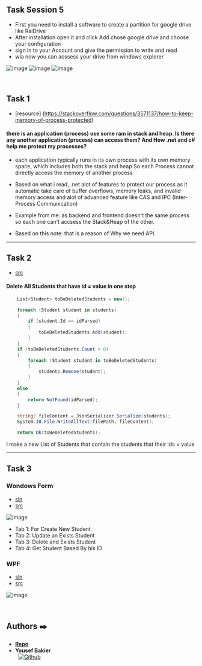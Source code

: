 ## Task Session 5
- First you need to install a software to create a partition for google drive like RaiDrive
- After installation open it and click Add chose google drive and choose your configuration 
- sign in to your Account and give the permission to write and read 
- wla now you can acssess your drive from windows explorer

![image](https://github.com/user-attachments/assets/af25f9ef-6701-469a-b551-86fa8b2d2c8f)
![image](https://github.com/user-attachments/assets/147a1fa9-c4fa-460e-bb86-c734b779308f)
![image](https://github.com/user-attachments/assets/21035d39-e012-4799-a9f8-c5f7289794d4)

<br />

## Task 1
* [resource] (https://stackoverflow.com/questions/3571137/how-to-keep-memory-of-process-protected)

#### there is an application (process) use some ram in stack and heap. Is there any another application (process) can access them? And How .net and c# help me protect my processes?

* each application typically runs in its own process with its own memory space, which includes both the stack and heap So each Process cannot directly access the memory of another process

* Based on what i read, .net alot of features to protect our process as it automatic take care of buffer overflows, memory leaks, and invalid memory access and alot of advanced feature like CAS and IPC (Inter-Process Communication)

* Example from me: as backend and frontend doesn't the same process so each one can't accsess the Stack&Heap of the other.
* Based on this note: that is a reason of Why we need API.

---

## Task 2
* [src](./StudentsAffairsWebAPI/Controllers/StudentsController.cs)


#### Delete All Students that have id = value in one step
```cs
    List<Student> toBeDeletedStudents = new();

    foreach (Student student in students)
    {
        if (student.Id == idParsed)
        {
            toBeDeletedStudents.Add(student);
        }
    }
    if (toBeDeletedStudents.Count > 0)
    {
        foreach (Student student in toBeDeletedStudents)
        {
            students.Remove(student);
        }
    }
    else
    {
        return NotFound(idParsed);
    }

    string? fileContent = JsonSerializer.Serialize(students);
    System.IO.File.WriteAllText(filePath, fileContent);

    return Ok(toBeDeletedStudents);
```
I make a new List of Students that contain the students that their ids = value

---

## Task 3
### Wondows Form
* [sln](./StudentsApp/)
* [src](./StudentsApp/Form1.cs)

![image](https://github.com/user-attachments/assets/2c6cdd63-2934-437d-8fe8-235fba5ab478)

- Tab 1: For Create New Student
- Tab 2: Update an Exists Student
- Tab 3: Delete and Exists Student
- Tab 4: Get Student Based By his ID

### WPF
* [sln](./WpfApp/)
* [src](./WpfApp/MainWindow.xaml.cs)

![image](https://github.com/user-attachments/assets/9cfd2239-f8c3-4056-9a5b-1f127382a451)


<br />

## Authors :black_nib:
* [__Repo__](https://github.com/Y-Baker/Course_Hub)
* __Yousef Bakier__ &nbsp;&nbsp;&nbsp;&nbsp;&nbsp;&nbsp; <br />
 &nbsp;&nbsp;[<img height="" src="https://img.shields.io/static/v1?label=&message=GitHub&color=181717&logo=GitHub&logoColor=f2f2f2&labelColor=2F333A" alt="Github">](https://github.com/Y-Baker)
